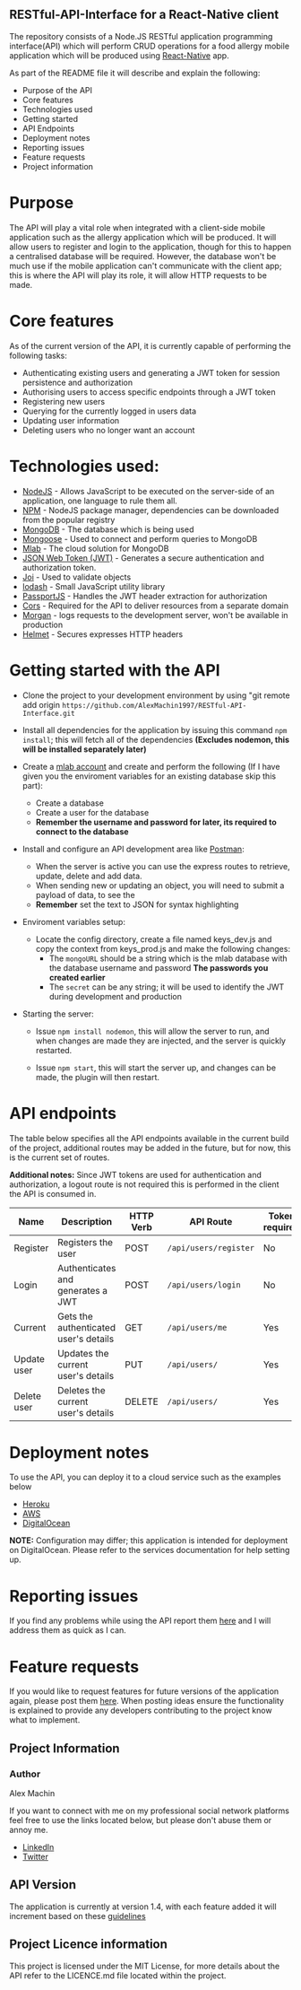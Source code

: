 ## RESTful-API-Interface for a React-Native client
The repository consists of a Node.JS RESTful application programming interface(API) which will perform CRUD operations for a food allergy mobile application which will be produced using [React-Native](https://facebook.github.io/react-native/) app. 

As part of the README file it will describe and explain the following:
* Purpose of the API
* Core features
* Technologies used
* Getting started
* API Endpoints
* Deployment notes
* Reporting issues
* Feature requests
* Project information


# Purpose
The API will play a vital role when integrated with a client-side mobile application such as the allergy application which will be produced. It will allow users to register and login to the application, though for this to happen a centralised database will be required. However, the database won't be much use if the mobile application can't communicate with the client app; this is where the API will play its role, it will allow HTTP requests to be made.

# Core features
As of the current version of the API, it is currently capable of performing the following tasks:
* Authenticating existing users and generating a JWT token for session persistence and authorization
* Authorising users to access specific endpoints through a JWT token
* Registering new users
* Querying for the currently logged in users data
* Updating user information
* Deleting users who no longer want an account

# Technologies used:
* [NodeJS](https://nodejs.org/en/) - Allows JavaScript to be executed on the server-side of an application, one language to rule them all.
* [NPM](https://www.npmjs.com/)  - NodeJS package manager, dependencies can be downloaded from the popular registry
* [MongoDB](https://www.mongodb.com/) - The database which is being used
* [Mongoose](https://mongoosejs.com/) - Used to connect and perform queries to MongoDB
* [Mlab](https://mlab.com/) - The cloud solution for MongoDB
* [JSON Web Token (JWT)](https://jwt.io/) - Generates a secure authentication and authorization token.
* [Joi](https://github.com/hapijs/joi) - Used to validate objects
* [lodash](https://lodash.com/) - Small JavaScript utility library
* [PassportJS](http://www.passportjs.org/) - Handles the JWT header extraction for authorization
* [Cors](https://medium.com/@alexishevia/using-cors-in-express-cac7e29b005b) - Required for the API to deliver resources from a separate domain
* [Morgan](https://www.npmjs.com/package/morgan) - logs requests to the development server, won't be available in production
* [Helmet](https://www.npmjs.com/package/helmet) - Secures expresses HTTP headers


# Getting started with the API
* Clone the project to your development environment by using "git remote add origin `https://github.com/AlexMachin1997/RESTful-API-Interface.git`

* Install all dependencies for the application by issuing this command `npm install`; this will fetch all of the dependencies **(Excludes nodemon, this will be installed separately later)**

* Create a [mlab account](https://mlab.com/signup/) and create and perform the following (If I have given you the enviroment variables for an existing database skip this part):
    * Create a database
    * Create a user for the database
    * **Remember the username and password for later, its required to connect to the database**

* Install and configure an API development area like [Postman](https://www.getpostman.com/):
    * When the server is active you can use the express routes to retrieve, update, delete and add data.
    * When sending new or updating an object, you will need to submit a payload of data, to see the 
    * **Remember**  set the text to JSON for syntax highlighting

* Enviroment variables setup:
    * Locate the config directory, create a file named keys_dev.js and copy the context from keys_prod.js and make the following changes:
        * The  `mongoURL` should be a string which is the mlab database with the database username and password **The passwords you created earlier**
        * The `secret` can be any string; it will be used to identify the JWT during development and production 

* Starting the server:
    * Issue `npm install nodemon`, this will allow the server to run, and when changes are made they are injected, and the server is quickly restarted.
    
    * Issue `npm start`, this will start the server up, and changes can be made, the plugin will then restart.

# API endpoints
The table below specifies all the API endpoints available in the current build of the project, additional routes may be added in the future, but for now, this is the current set of routes.

**Additional notes:** 
Since JWT tokens are used for authentication and authorization, a logout route is not required this is performed in the client the API is consumed in. 


| Name | Description | HTTP Verb | API Route | Token required
| --- | --- | --- | --- | --
| Register | Registers the user | POST | `/api/users/register` | No
| Login | Authenticates and generates a JWT | POST | `/api/users/login`| No
| Current | Gets the authenticated user's details | GET | `/api/users/me` | Yes
| Update user | Updates the current user's details | PUT | `/api/users/` | Yes
| Delete user | Deletes the current user's details | DELETE | `/api/users/` | Yes


# Deployment notes
To use the API, you can deploy it to a cloud service such as the examples below
* [Heroku](https://www.heroku.com/)
* [AWS](https://aws.amazon.com/)
* [DigitalOcean](https://www.digitalocean.com/)

**NOTE:** Configuration may differ; this application is intended for deployment on DigitalOcean. Please refer to the services documentation for help setting up.

# Reporting issues
If you find any problems while using the API report them [here](https://github.com/AlexMachin1997/RESTful-API-Interface/issues) and I will address them as quick as I can.

# Feature requests
If you would like to request features for future versions of the application again, please post them [here](https://github.com/AlexMachin1997/RESTful-API-Interface/issues). When posting ideas ensure the functionality is explained to provide any developers contributing to the project know what to implement.

## Project Information
### Author
Alex Machin

If you want to connect with me on my professional social network platforms feel free to use the links located below, but please don't abuse them or annoy me.
* [LinkedIn](https://www.linkedin.com/in/alex-machin/)
* [Twitter](https://twitter.com/AlexMachin97)

## API Version
The application is currently at version 1.4, with each feature added it will increment based on these [guidelines](https://docs.npmjs.com/about-semantic-versioning)

## Project Licence information
This project is licensed under the MIT License, for more details  about the API refer to the LICENCE.md file located within the project.